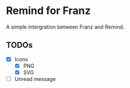 # Remind for Franz

A simple intergration between Franz and Remind.

## TODOs
- [x] Icons
  - [x] PNG
  - [x] SVG
- [ ] Unread message